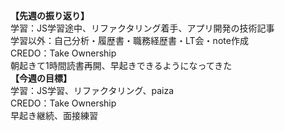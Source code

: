 **【先週の振り返り】**<br>
学習：JS学習途中、リファクタリング着手、アプリ開発の技術記事<br>
学習以外：自己分析・履歴書・職務経歴書・LT会・note作成<br>
CREDO：Take Ownership<br>
朝起きて1時間読書再開、早起きできるようになってきた<br>
**【今週の目標】**<br>
学習：JS学習、リファクタリング、paiza<br>
CREDO：Take Ownership<br>
早起き継続、面接練習
